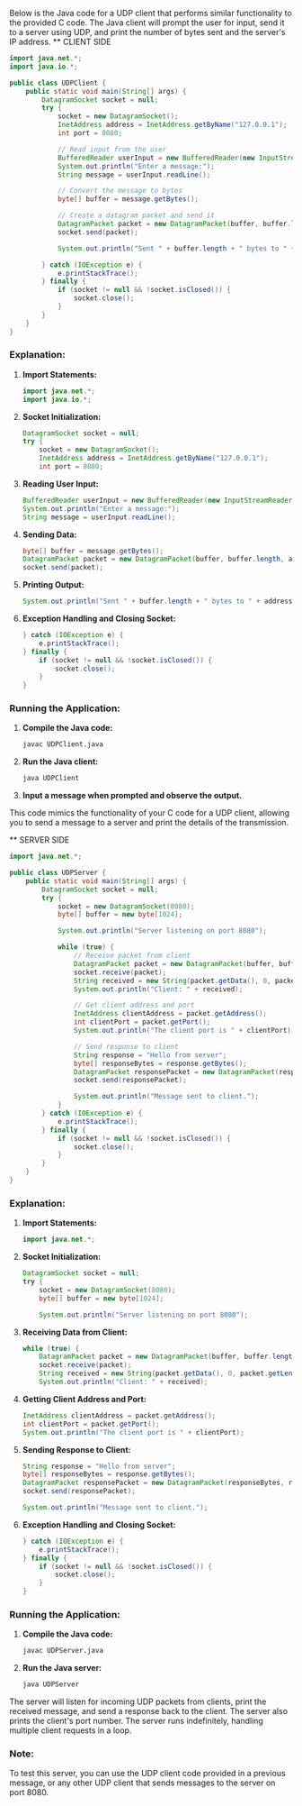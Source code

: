 Below is the Java code for a UDP client that performs similar functionality to the provided C code. The Java client will prompt the user for input, send it to a server using UDP, and print the number of bytes sent and the server's IP address.
** CLIENT SIDE 
```java
import java.net.*;
import java.io.*;

public class UDPClient {
    public static void main(String[] args) {
        DatagramSocket socket = null;
        try {
            socket = new DatagramSocket();
            InetAddress address = InetAddress.getByName("127.0.0.1");
            int port = 8080;

            // Read input from the user
            BufferedReader userInput = new BufferedReader(new InputStreamReader(System.in));
            System.out.println("Enter a message:");
            String message = userInput.readLine();

            // Convert the message to bytes
            byte[] buffer = message.getBytes();

            // Create a datagram packet and send it
            DatagramPacket packet = new DatagramPacket(buffer, buffer.length, address, port);
            socket.send(packet);

            System.out.println("Sent " + buffer.length + " bytes to " + address.getHostAddress());

        } catch (IOException e) {
            e.printStackTrace();
        } finally {
            if (socket != null && !socket.isClosed()) {
                socket.close();
            }
        }
    }
}
```

### Explanation:

1. **Import Statements:**
   ```java
   import java.net.*;
   import java.io.*;
   ```

2. **Socket Initialization:**
   ```java
   DatagramSocket socket = null;
   try {
       socket = new DatagramSocket();
       InetAddress address = InetAddress.getByName("127.0.0.1");
       int port = 8080;
   ```

3. **Reading User Input:**
   ```java
   BufferedReader userInput = new BufferedReader(new InputStreamReader(System.in));
   System.out.println("Enter a message:");
   String message = userInput.readLine();
   ```

4. **Sending Data:**
   ```java
   byte[] buffer = message.getBytes();
   DatagramPacket packet = new DatagramPacket(buffer, buffer.length, address, port);
   socket.send(packet);
   ```

5. **Printing Output:**
   ```java
   System.out.println("Sent " + buffer.length + " bytes to " + address.getHostAddress());
   ```

6. **Exception Handling and Closing Socket:**
   ```java
   } catch (IOException e) {
       e.printStackTrace();
   } finally {
       if (socket != null && !socket.isClosed()) {
           socket.close();
       }
   }
   ```

### Running the Application:
1. **Compile the Java code:**
   ```sh
   javac UDPClient.java
   ```

2. **Run the Java client:**
   ```sh
   java UDPClient
   ```

3. **Input a message when prompted and observe the output.**

This code mimics the functionality of your C code for a UDP client, allowing you to send a message to a server and print the details of the transmission.








** SERVER SIDE 
```java
import java.net.*;

public class UDPServer {
    public static void main(String[] args) {
        DatagramSocket socket = null;
        try {
            socket = new DatagramSocket(8080);
            byte[] buffer = new byte[1024];

            System.out.println("Server listening on port 8080");

            while (true) {
                // Receive packet from client
                DatagramPacket packet = new DatagramPacket(buffer, buffer.length);
                socket.receive(packet);
                String received = new String(packet.getData(), 0, packet.getLength());
                System.out.println("Client: " + received);

                // Get client address and port
                InetAddress clientAddress = packet.getAddress();
                int clientPort = packet.getPort();
                System.out.println("The client port is " + clientPort);

                // Send response to client
                String response = "Hello from server";
                byte[] responseBytes = response.getBytes();
                DatagramPacket responsePacket = new DatagramPacket(responseBytes, responseBytes.length, clientAddress, clientPort);
                socket.send(responsePacket);

                System.out.println("Message sent to client.");
            }
        } catch (IOException e) {
            e.printStackTrace();
        } finally {
            if (socket != null && !socket.isClosed()) {
                socket.close();
            }
        }
    }
}
```

### Explanation:

1. **Import Statements:**
   ```java
   import java.net.*;
   ```

2. **Socket Initialization:**
   ```java
   DatagramSocket socket = null;
   try {
       socket = new DatagramSocket(8080);
       byte[] buffer = new byte[1024];

       System.out.println("Server listening on port 8080");
   ```

3. **Receiving Data from Client:**
   ```java
   while (true) {
       DatagramPacket packet = new DatagramPacket(buffer, buffer.length);
       socket.receive(packet);
       String received = new String(packet.getData(), 0, packet.getLength());
       System.out.println("Client: " + received);
   ```

4. **Getting Client Address and Port:**
   ```java
   InetAddress clientAddress = packet.getAddress();
   int clientPort = packet.getPort();
   System.out.println("The client port is " + clientPort);
   ```

5. **Sending Response to Client:**
   ```java
   String response = "Hello from server";
   byte[] responseBytes = response.getBytes();
   DatagramPacket responsePacket = new DatagramPacket(responseBytes, responseBytes.length, clientAddress, clientPort);
   socket.send(responsePacket);

   System.out.println("Message sent to client.");
   ```

6. **Exception Handling and Closing Socket:**
   ```java
   } catch (IOException e) {
       e.printStackTrace();
   } finally {
       if (socket != null && !socket.isClosed()) {
           socket.close();
       }
   }
   ```

### Running the Application:
1. **Compile the Java code:**
   ```sh
   javac UDPServer.java
   ```

2. **Run the Java server:**
   ```sh
   java UDPServer
   ```

The server will listen for incoming UDP packets from clients, print the received message, and send a response back to the client. The server also prints the client's port number. The server runs indefinitely, handling multiple client requests in a loop.

### Note:
To test this server, you can use the UDP client code provided in a previous message, or any other UDP client that sends messages to the server on port 8080.

